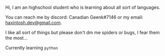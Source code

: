 Hi, I am an highschool student who is learning about all sort of languages.

You can reach me by discord: Canadian Geenk#7146 or my email: haxintosh.dev@gmail.com.  

I like all sort of things but please don't dm me spiders or bugs, I fear them the most...


Currently learning `python`

